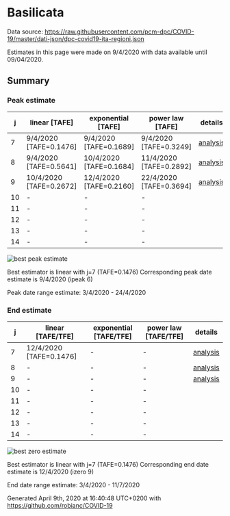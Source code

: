 # Basilicata


Data source: https://raw.githubusercontent.com/pcm-dpc/COVID-19/master/dati-json/dpc-covid19-ita-regioni.json

Estimates in this page were made on 9/4/2020 with data available until 09/04/2020.


## Summary 

### Peak estimate 
|j|linear [TAFE]|exponential [TAFE]|power law [TAFE]|details|
|---|----|-----------|---------|-------|
|7|9/4/2020 [TAFE=0.1476]|9/4/2020 [TAFE=0.1689]|9/4/2020 [TAFE=0.3249]|[analysis](COVID-19_basilicata_j7_2020-04-09.md)|
|8|9/4/2020 [TAFE=0.5641]|10/4/2020 [TAFE=0.1684]|11/4/2020 [TAFE=0.2892]|[analysis](COVID-19_basilicata_j8_2020-04-09.md)|
|9|10/4/2020 [TAFE=0.2672]|12/4/2020 [TAFE=0.2160]|22/4/2020 [TAFE=0.3694]|[analysis](COVID-19_basilicata_j9_2020-04-09.md)|
|10|-|-|-||
|11|-|-|-||
|12|-|-|-||
|13|-|-|-||
|14|-|-|-||

![best peak estimate](COVID-19_basilicata_j7_2020-04-09.png)

Best estimator is linear with j=7 (TAFE=0.1476)
Corresponding peak date estimate is 9/4/2020 (ipeak 6)


Peak date range estimate: 3/4/2020 - 24/4/2020

### End estimate 
|j|linear [TAFE/TFE]|exponential [TAFE/TFE]|power law [TAFE/TFE]|details|
|---|----|-----------|---------|-------|
|7|12/4/2020 [TAFE=0.1476]|-|-|[analysis](COVID-19_basilicata_j7_2020-04-09.md)|
|8|-|-|-|[analysis](COVID-19_basilicata_j8_2020-04-09.md)|
|9|-|-|-|[analysis](COVID-19_basilicata_j9_2020-04-09.md)|
|10|-|-|-||
|11|-|-|-||
|12|-|-|-||
|13|-|-|-||
|14|-|-|-||

![best zero estimate](COVID-19_basilicata_j7_2020-04-09.png)

Best estimator is linear with j=7 (TAFE=0.1476)
Corresponding end date estimate is 12/4/2020 (izero 9)


End date range estimate: 3/4/2020 - 11/7/2020

Generated April 9th, 2020 at 16:40:48 UTC+0200 with https://github.com/robianc/COVID-19
